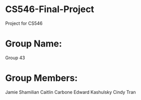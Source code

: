 # CS546-Final-Project
Project for CS546 

# Group Name: 
Group 43

# Group Members:
Jamie Shamilian
Caitlin Carbone
Edward Kashulsky
Cindy Tran
